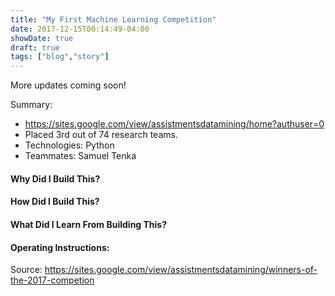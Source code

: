 ```yaml
---
title: "My First Machine Learning Competition"
date: 2017-12-15T00:14:49-04:00
showDate: true
draft: true
tags: ["blog","story"]
---
```


More updates coming soon!

Summary:

* https://sites.google.com/view/assistmentsdatamining/home?authuser=0
* Placed 3rd out of 74 research teams.
* Technologies: Python
* Teammates: Samuel Tenka

#### Why Did I Build This?



#### How Did I Build This?

#### What Did I Learn From Building This?

#### Operating Instructions:

Source: https://sites.google.com/view/assistmentsdatamining/winners-of-the-2017-competion
